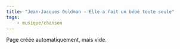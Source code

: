 ```yaml
---
title: "Jean-Jacques Goldman - Elle a fait un bébé toute seule"
tags:
    - musique/chanson
---
```


Page créée automatiquement, mais vide.
